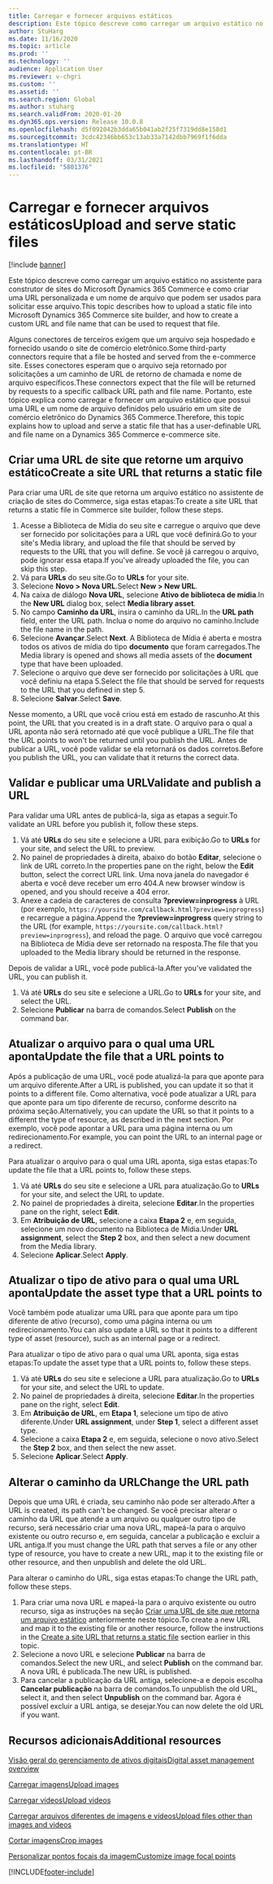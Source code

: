 ```yaml
---
title: Carregar e fornecer arquivos estáticos
description: Este tópico descreve como carregar um arquivo estático no assistente para construtor de sites do Microsoft Dynamics 365 Commerce e como criar uma URL personalizada e um nome de arquivo que podem ser usados para solicitar esse arquivo.
author: StuHarg
ms.date: 11/16/2020
ms.topic: article
ms.prod: ''
ms.technology: ''
audience: Application User
ms.reviewer: v-chgri
ms.custom: ''
ms.assetid: ''
ms.search.region: Global
ms.author: stuharg
ms.search.validFrom: 2020-01-20
ms.dyn365.ops.version: Release 10.0.8
ms.openlocfilehash: d5f092042b3dda65b041ab2f25f7319dd8e158d1
ms.sourcegitcommit: 3cdc42346bb653c13ab33a7142dbb7969f1f6dda
ms.translationtype: HT
ms.contentlocale: pt-BR
ms.lasthandoff: 03/31/2021
ms.locfileid: "5801376"
---
```

# <a name="upload-and-serve-static-files"></a><span data-ttu-id="cd8ce-103">Carregar e fornecer arquivos estáticos</span><span class="sxs-lookup"><span data-stu-id="cd8ce-103">Upload and serve static files</span></span>

[!include [banner](includes/banner.md)]

<span data-ttu-id="cd8ce-104">Este tópico descreve como carregar um arquivo estático no assistente para construtor de sites do Microsoft Dynamics 365 Commerce e como criar uma URL personalizada e um nome de arquivo que podem ser usados para solicitar esse arquivo.</span><span class="sxs-lookup"><span data-stu-id="cd8ce-104">This topic describes how to upload a static file into Microsoft Dynamics 365 Commerce site builder, and how to create a custom URL and file name that can be used to request that file.</span></span>

<span data-ttu-id="cd8ce-105">Alguns conectores de terceiros exigem que um arquivo seja hospedado e fornecido usando o site de comércio eletrônico.</span><span class="sxs-lookup"><span data-stu-id="cd8ce-105">Some third-party connectors require that a file be hosted and served from the e-commerce site.</span></span> <span data-ttu-id="cd8ce-106">Esses conectores esperam que o arquivo seja retornado por solicitações a um caminho de URL de retorno de chamada e nome de arquivo específicos.</span><span class="sxs-lookup"><span data-stu-id="cd8ce-106">These connectors expect that the file will be returned by requests to a specific callback URL path and file name.</span></span> <span data-ttu-id="cd8ce-107">Portanto, este tópico explica como carregar e fornecer um arquivo estático que possui uma URL e um nome de arquivo definidos pelo usuário em um site de comércio eletrônico do Dynamics 365 Commerce.</span><span class="sxs-lookup"><span data-stu-id="cd8ce-107">Therefore, this topic explains how to upload and serve a static file that has a user-definable URL and file name on a Dynamics 365 Commerce e-commerce site.</span></span>

## <a name="create-a-site-url-that-returns-a-static-file"></a><span data-ttu-id="cd8ce-108">Criar uma URL de site que retorne um arquivo estático</span><span class="sxs-lookup"><span data-stu-id="cd8ce-108">Create a site URL that returns a static file</span></span>

<span data-ttu-id="cd8ce-109">Para criar uma URL de site que retorna um arquivo estático no assistente de criação de sites do Commerce, siga estas etapas:</span><span class="sxs-lookup"><span data-stu-id="cd8ce-109">To create a site URL that returns a static file in Commerce site builder, follow these steps.</span></span>

1. <span data-ttu-id="cd8ce-110">Acesse a Biblioteca de Mídia do seu site e carregue o arquivo que deve ser fornecido por solicitações para a URL que você definirá.</span><span class="sxs-lookup"><span data-stu-id="cd8ce-110">Go to your site's Media library, and upload the file that should be served by requests to the URL that you will define.</span></span> <span data-ttu-id="cd8ce-111">Se você já carregou o arquivo, pode ignorar essa etapa.</span><span class="sxs-lookup"><span data-stu-id="cd8ce-111">If you've already uploaded the file, you can skip this step.</span></span>
1. <span data-ttu-id="cd8ce-112">Vá para **URLs** do seu site.</span><span class="sxs-lookup"><span data-stu-id="cd8ce-112">Go to **URLs** for your site.</span></span>
1. <span data-ttu-id="cd8ce-113">Selecione **Novo \> Nova URL**.</span><span class="sxs-lookup"><span data-stu-id="cd8ce-113">Select **New \> New URL**.</span></span>
1. <span data-ttu-id="cd8ce-114">Na caixa de diálogo **Nova URL**, selecione **Ativo de biblioteca de mídia**.</span><span class="sxs-lookup"><span data-stu-id="cd8ce-114">In the **New URL** dialog box, select **Media library asset**.</span></span>
1. <span data-ttu-id="cd8ce-115">No campo **Caminho da URL**, insira o caminho da URL.</span><span class="sxs-lookup"><span data-stu-id="cd8ce-115">In the **URL path** field, enter the URL path.</span></span> <span data-ttu-id="cd8ce-116">Inclua o nome do arquivo no caminho.</span><span class="sxs-lookup"><span data-stu-id="cd8ce-116">Include the file name in the path.</span></span>
1. <span data-ttu-id="cd8ce-117">Selecione **Avançar**.</span><span class="sxs-lookup"><span data-stu-id="cd8ce-117">Select **Next**.</span></span> <span data-ttu-id="cd8ce-118">A Biblioteca de Mídia é aberta e mostra todos os ativos de mídia do tipo **documento** que foram carregados.</span><span class="sxs-lookup"><span data-stu-id="cd8ce-118">The Media library is opened and shows all media assets of the **document** type that have been uploaded.</span></span>
1. <span data-ttu-id="cd8ce-119">Selecione o arquivo que deve ser fornecido por solicitações à URL que você definiu na etapa 5.</span><span class="sxs-lookup"><span data-stu-id="cd8ce-119">Select the file that should be served for requests to the URL that you defined in step 5.</span></span>
1. <span data-ttu-id="cd8ce-120">Selecione **Salvar**.</span><span class="sxs-lookup"><span data-stu-id="cd8ce-120">Select **Save**.</span></span>

<span data-ttu-id="cd8ce-121">Nesse momento, a URL que você criou está em estado de rascunho.</span><span class="sxs-lookup"><span data-stu-id="cd8ce-121">At this point, the URL that you created is in a draft state.</span></span> <span data-ttu-id="cd8ce-122">O arquivo para o qual a URL aponta não será retornado até que você publique a URL.</span><span class="sxs-lookup"><span data-stu-id="cd8ce-122">The file that the URL points to won't be returned until you publish the URL.</span></span> <span data-ttu-id="cd8ce-123">Antes de publicar a URL, você pode validar se ela retornará os dados corretos.</span><span class="sxs-lookup"><span data-stu-id="cd8ce-123">Before you publish the URL, you can validate that it returns the correct data.</span></span>

## <a name="validate-and-publish-a-url"></a><span data-ttu-id="cd8ce-124">Validar e publicar uma URL</span><span class="sxs-lookup"><span data-stu-id="cd8ce-124">Validate and publish a URL</span></span>

<span data-ttu-id="cd8ce-125">Para validar uma URL antes de publicá-la, siga as etapas a seguir.</span><span class="sxs-lookup"><span data-stu-id="cd8ce-125">To validate an URL before you publish it, follow these steps.</span></span>

1. <span data-ttu-id="cd8ce-126">Vá até **URLs** do seu site e selecione a URL para exibição.</span><span class="sxs-lookup"><span data-stu-id="cd8ce-126">Go to **URLs** for your site, and select the URL to preview.</span></span>
2. <span data-ttu-id="cd8ce-127">No painel de propriedades à direita, abaixo do botão **Editar**, selecione o link de URL correto.</span><span class="sxs-lookup"><span data-stu-id="cd8ce-127">In the properties pane on the right, below the **Edit** button, select the correct URL link.</span></span> <span data-ttu-id="cd8ce-128">Uma nova janela do navegador é aberta e você deve receber um erro 404.</span><span class="sxs-lookup"><span data-stu-id="cd8ce-128">A new browser window is opened, and you should receive a 404 error.</span></span>
3. <span data-ttu-id="cd8ce-129">Anexe a cadeia de caracteres de consulta **?preview=inprogress** à URL (por exemplo, `https://yoursite.com/callback.html?preview=inprogress`) e recarregue a página.</span><span class="sxs-lookup"><span data-stu-id="cd8ce-129">Append the **?preview=inprogress** query string to the URL (for example, `https://yoursite.com/callback.html?preview=inprogress`), and reload the page.</span></span> <span data-ttu-id="cd8ce-130">O arquivo que você carregou na Biblioteca de Mídia deve ser retornado na resposta.</span><span class="sxs-lookup"><span data-stu-id="cd8ce-130">The file that you uploaded to the Media library should be returned in the response.</span></span>

<span data-ttu-id="cd8ce-131">Depois de validar a URL, você pode publicá-la.</span><span class="sxs-lookup"><span data-stu-id="cd8ce-131">After you've validated the URL, you can publish it.</span></span>

1. <span data-ttu-id="cd8ce-132">Vá até **URLs** do seu site e selecione a URL.</span><span class="sxs-lookup"><span data-stu-id="cd8ce-132">Go to **URLs** for your site, and select the URL.</span></span>
2. <span data-ttu-id="cd8ce-133">Selecione **Publicar** na barra de comandos.</span><span class="sxs-lookup"><span data-stu-id="cd8ce-133">Select **Publish** on the command bar.</span></span>

## <a name="update-the-file-that-a-url-points-to"></a><span data-ttu-id="cd8ce-134">Atualizar o arquivo para o qual uma URL aponta</span><span class="sxs-lookup"><span data-stu-id="cd8ce-134">Update the file that a URL points to</span></span>

<span data-ttu-id="cd8ce-135">Após a publicação de uma URL, você pode atualizá-la para que aponte para um arquivo diferente.</span><span class="sxs-lookup"><span data-stu-id="cd8ce-135">After a URL is published, you can update it so that it points to a different file.</span></span> <span data-ttu-id="cd8ce-136">Como alternativa, você pode atualizar a URL para que aponte para um tipo diferente de recurso, conforme descrito na próxima seção.</span><span class="sxs-lookup"><span data-stu-id="cd8ce-136">Alternatively, you can update the URL so that it points to a different the type of resource, as described in the next section.</span></span> <span data-ttu-id="cd8ce-137">Por exemplo, você pode apontar a URL para uma página interna ou um redirecionamento.</span><span class="sxs-lookup"><span data-stu-id="cd8ce-137">For example, you can point the URL to an internal page or a redirect.</span></span>

<span data-ttu-id="cd8ce-138">Para atualizar o arquivo para o qual uma URL aponta, siga estas etapas:</span><span class="sxs-lookup"><span data-stu-id="cd8ce-138">To update the file that a URL points to, follow these steps.</span></span>

1. <span data-ttu-id="cd8ce-139">Vá até **URLs** do seu site e selecione a URL para atualização.</span><span class="sxs-lookup"><span data-stu-id="cd8ce-139">Go to **URLs** for your site, and select the URL to update.</span></span>
1. <span data-ttu-id="cd8ce-140">No painel de propriedades à direita, selecione **Editar**.</span><span class="sxs-lookup"><span data-stu-id="cd8ce-140">In the properties pane on the right, select **Edit**.</span></span>
1. <span data-ttu-id="cd8ce-141">Em **Atribuição de URL**, selecione a caixa **Etapa 2** e, em seguida, selecione um novo documento na Biblioteca de Mídia.</span><span class="sxs-lookup"><span data-stu-id="cd8ce-141">Under **URL assignment**, select the **Step 2** box, and then select a new document from the Media library.</span></span>
1. <span data-ttu-id="cd8ce-142">Selecione **Aplicar**.</span><span class="sxs-lookup"><span data-stu-id="cd8ce-142">Select **Apply**.</span></span>

## <a name="update-the-asset-type-that-a-url-points-to"></a><span data-ttu-id="cd8ce-143">Atualizar o tipo de ativo para o qual uma URL aponta</span><span class="sxs-lookup"><span data-stu-id="cd8ce-143">Update the asset type that a URL points to</span></span>

<span data-ttu-id="cd8ce-144">Você também pode atualizar uma URL para que aponte para um tipo diferente de ativo (recurso), como uma página interna ou um redirecionamento.</span><span class="sxs-lookup"><span data-stu-id="cd8ce-144">You can also update a URL so that it points to a different type of asset (resource), such as an internal page or a redirect.</span></span>

<span data-ttu-id="cd8ce-145">Para atualizar o tipo de ativo para o qual uma URL aponta, siga estas etapas:</span><span class="sxs-lookup"><span data-stu-id="cd8ce-145">To update the asset type that a URL points to, follow these steps.</span></span>

1. <span data-ttu-id="cd8ce-146">Vá até **URLs** do seu site e selecione a URL para atualização.</span><span class="sxs-lookup"><span data-stu-id="cd8ce-146">Go to **URLs** for your site, and select the URL to update.</span></span>
1. <span data-ttu-id="cd8ce-147">No painel de propriedades à direita, selecione **Editar**.</span><span class="sxs-lookup"><span data-stu-id="cd8ce-147">In the properties pane on the right, select **Edit**.</span></span>
1. <span data-ttu-id="cd8ce-148">Em **Atribuição de URL**, em **Etapa 1**, selecione um tipo de ativo diferente.</span><span class="sxs-lookup"><span data-stu-id="cd8ce-148">Under **URL assignment**, under **Step 1**, select a different asset type.</span></span>
1. <span data-ttu-id="cd8ce-149">Selecione a caixa **Etapa 2** e, em seguida, selecione o novo ativo.</span><span class="sxs-lookup"><span data-stu-id="cd8ce-149">Select the **Step 2** box, and then select the new asset.</span></span>
1. <span data-ttu-id="cd8ce-150">Selecione **Aplicar**.</span><span class="sxs-lookup"><span data-stu-id="cd8ce-150">Select **Apply**.</span></span>

## <a name="change-the-url-path"></a><span data-ttu-id="cd8ce-151">Alterar o caminho da URL</span><span class="sxs-lookup"><span data-stu-id="cd8ce-151">Change the URL path</span></span>

<span data-ttu-id="cd8ce-152">Depois que uma URL é criada, seu caminho não pode ser alterado.</span><span class="sxs-lookup"><span data-stu-id="cd8ce-152">After a URL is created, its path can't be changed.</span></span> <span data-ttu-id="cd8ce-153">Se você precisar alterar o caminho da URL que atende a um arquivo ou qualquer outro tipo de recurso, será necessário criar uma nova URL, mapeá-la para o arquivo existente ou outro recurso e, em seguida, cancelar a publicação e excluir a URL antiga.</span><span class="sxs-lookup"><span data-stu-id="cd8ce-153">If you must change the URL path that serves a file or any other type of resource, you have to create a new URL, map it to the existing file or other resource, and then unpublish and delete the old URL.</span></span>

<span data-ttu-id="cd8ce-154">Para alterar o caminho do URL, siga estas etapas:</span><span class="sxs-lookup"><span data-stu-id="cd8ce-154">To change the URL path, follow these steps.</span></span>

1. <span data-ttu-id="cd8ce-155">Para criar uma nova URL e mapeá-la para o arquivo existente ou outro recurso, siga as instruções na seção [Criar uma URL de site que retorna um arquivo estático](#create-a-site-url-that-returns-a-static-file) anteriormente neste tópico.</span><span class="sxs-lookup"><span data-stu-id="cd8ce-155">To create a new URL and map it to the existing file or another resource, follow the instructions in the [Create a site URL that returns a static file](#create-a-site-url-that-returns-a-static-file) section earlier in this topic.</span></span>
1. <span data-ttu-id="cd8ce-156">Selecione a novo URL e selecione **Publicar** na barra de comandos.</span><span class="sxs-lookup"><span data-stu-id="cd8ce-156">Select the new URL, and select **Publish** on the command bar.</span></span> <span data-ttu-id="cd8ce-157">A nova URL é publicada.</span><span class="sxs-lookup"><span data-stu-id="cd8ce-157">The new URL is published.</span></span>
1. <span data-ttu-id="cd8ce-158">Para cancelar a publicação da URL antiga, selecione-a e depois escolha **Cancelar publicação** na barra de comandos.</span><span class="sxs-lookup"><span data-stu-id="cd8ce-158">To unpublish the old URL, select it, and then select **Unpublish** on the command bar.</span></span> <span data-ttu-id="cd8ce-159">Agora é possível excluir a URL antiga, se desejar.</span><span class="sxs-lookup"><span data-stu-id="cd8ce-159">You can now delete the old URL if you want.</span></span>

## <a name="additional-resources"></a><span data-ttu-id="cd8ce-160">Recursos adicionais</span><span class="sxs-lookup"><span data-stu-id="cd8ce-160">Additional resources</span></span>

[<span data-ttu-id="cd8ce-161">Visão geral do gerenciamento de ativos digitais</span><span class="sxs-lookup"><span data-stu-id="cd8ce-161">Digital asset management overview</span></span>](dam-overview.md)

[<span data-ttu-id="cd8ce-162">Carregar imagens</span><span class="sxs-lookup"><span data-stu-id="cd8ce-162">Upload images</span></span>](dam-upload-images.md)

[<span data-ttu-id="cd8ce-163">Carregar vídeos</span><span class="sxs-lookup"><span data-stu-id="cd8ce-163">Upload videos</span></span>](dam-upload-video.md)

[<span data-ttu-id="cd8ce-164">Carregar arquivos diferentes de imagens e vídeos</span><span class="sxs-lookup"><span data-stu-id="cd8ce-164">Upload files other than images and videos</span></span>](dam-upload-files.md)

[<span data-ttu-id="cd8ce-165">Cortar imagens</span><span class="sxs-lookup"><span data-stu-id="cd8ce-165">Crop images</span></span>](dam-crop-images.md)

[<span data-ttu-id="cd8ce-166">Personalizar pontos focais da imagem</span><span class="sxs-lookup"><span data-stu-id="cd8ce-166">Customize image focal points</span></span>](dam-custom-focal-point.md)


[!INCLUDE[footer-include](../includes/footer-banner.md)]